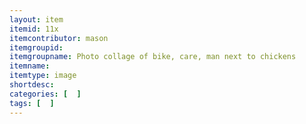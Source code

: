 ```yaml
---
layout: item
itemid: 11x
itemcontributor: mason
itemgroupid: 
itemgroupname: Photo collage of bike, care, man next to chickens
itemname: 
itemtype: image
shortdesc: 
categories: [  ]
tags: [  ]
---
```







